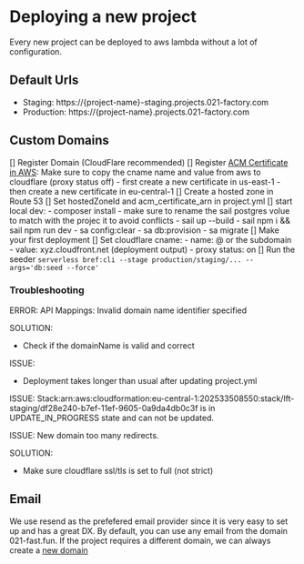
# Deploying a new project
Every new project can be deployed to aws lambda without a lot of configuration.

## Default Urls
- Staging: https://{project-name}-staging.projects.021-factory.com
- Production: https://{project-name}.projects.021-factory.com
## Custom Domains
[] Register Domain (CloudFlare recommended)
[] Register [ACM Certificate in AWS](https://eu-central-1.console.aws.amazon.com/acm/home?region=us-east-1#/certificates/list): Make sure to copy the cname name and value from aws to cloudflare (proxy status off)
    - first create a new certificate in us-east-1
    - then create a new certificate in eu-central-1
[] Create a hosted zone in Route 53
[] Set hostedZoneId and acm_certificate_arn in project.yml
[] start local dev:
    - composer install
    - make sure to rename the sail postgres volue to match with the projec it to avoid conflicts
    - sail up --build
    - sail npm i && sail npm run dev
    - sa config:clear
    - sa db:provision
    - sa migrate
[] Make your first deployment
[] Set cloudflare cname:
    - name: @ or the subdomain
    - value: xyz.cloudfront.net (deployment output)
    - proxy status: on 
[] Run the seeder `serverless bref:cli --stage production/staging/... --args='db:seed --force'`


### Troubleshooting
ERROR:
API Mappings:
Invalid domain name identifier specified

SOLUTION:
- Check if the domainName is valid and correct

ISSUE:
- Deployment takes longer than usual after updating project.yml

ISSUE:
Stack:arn:aws:cloudformation:eu-central-1:202533508550:stack/lft-staging/df28e240-b7ef-11ef-9605-0a9da4db0c3f is in UPDATE_IN_PROGRESS state and can not be updated.

ISSUE:
New domain too many redirects.

SOLUTION:
- Make sure cloudflare ssl/tls is set to full (not strict)


## Email
We use resend as the prefefered email provider since it is very easy to set up and has a great DX.
By default, you can use any email from the domain 021-fast.fun. 
If the project requires a different domain, we can always create a [new domain](https://resend.com/domains)


